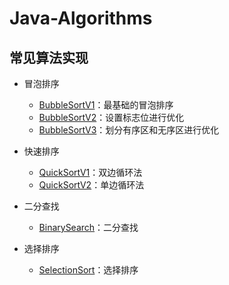 # Java-Algorithms

## 常见算法实现

- 冒泡排序
    - [BubbleSortV1](https://github.com/weizujie/Java-Algorithms/blob/main/BubbleSort/src/BubbleSortV1.java)：最基础的冒泡排序
    - [BubbleSortV2](https://github.com/weizujie/Java-Algorithms/blob/main/BubbleSort/src/BubbleSortV2.java)：设置标志位进行优化
    - [BubbleSortV3](https://github.com/weizujie/Java-Algorithms/blob/main/BubbleSort/src/BubbleSortV3.java)：划分有序区和无序区进行优化

- 快速排序
    - [QuickSortV1](https://github.com/weizujie/Java-Algorithms/blob/main/QuickSort/src/QuickSortV1.java)：双边循环法
    - [QuickSortV2](https://github.com/weizujie/Java-Algorithms/blob/main/QuickSort/src/QuickSortV2.java)：单边循环法

- 二分查找
    - [BinarySearch](https://github.com/weizujie/Java-Algorithms/blob/main/BinarySearch/src/BinarySearch.java)：二分查找

- 选择排序
    - [SelectionSort](https://github.com/weizujie/Java-Algorithms/blob/main/SelectionSort/src/SelectionSort.java)：选择排序